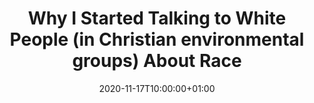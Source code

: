 ---
date: 2020-11-17T10:00:00+01:00
title: "Why I Started Talking to White People (in Christian environmental groups) About Race"
location: "Black Faith leaders & God's Creation Care Monthly Group Meeting"
publishDate: 2020-05-04T19:46:37+01:00
address:
  street:
  city: "Online"
  region:
  postcode:
  country: "United Kingdom"
summary: "I'm learned a huge amount from the members of this colloquia who have been working for 2 years to compile theological insights, best practices and outreach strategies which can more intentionally connect with Black Majority churches in the UK. I'll be sharing a bit of my experience decolonising British environmentalism over the past few years and getting input from this group of experts."
---